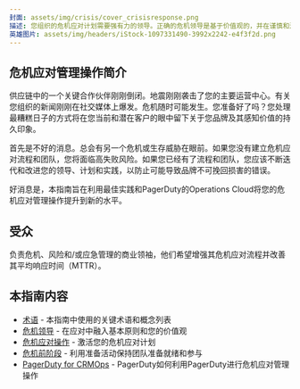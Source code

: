 ```yaml
---
封面: assets/img/crisis/cover_crisisresponse.png
描述: 您组织的危机应对计划需要强有力的领导。正确的危机领导是基于价值观的，并在谨慎和深思熟虑地回应问题与有意地基于应对效果获取关注或新业务之间保持平衡。
英雄图片: assets/img/headers/iStock-1097331490-3992x2242-e4f3f2d.png
---
```


## 危机应对管理操作简介

供应链中的一个关键合作伙伴刚刚倒闭。地震刚刚袭击了您的主要运营中心。有关您组织的新闻刚刚在社交媒体上爆发。危机随时可能发生。您准备好了吗？您处理最糟糕日子的方式将在您当前和潜在客户的眼中留下关于您品牌及其感知价值的持久印象。

首先是不好的消息。总会有另一个危机或生存威胁在眼前。如果您没有建立危机应对流程和团队，您将面临高失败风险。如果您已经有了流程和团队，您应该不断迭代和改进您的领导、计划和实践，以防止可能导致品牌不可挽回损害的错误。

好消息是，本指南旨在利用最佳实践和PagerDuty的Operations Cloud将您的危机应对管理操作提升到新的水平。

## 受众
负责危机、风险和/或应急管理的商业领袖，他们希望增强其危机应对流程并改善其平均响应时间（MTTR）。

## 本指南内容
- [术语](terms.md) - 本指南中使用的关键术语和概念列表
- [危机领导](leadership.md) - 在应对中融入基本原则和您的价值观
- [危机应对操作](operations.md) - 激活您的危机应对计划
- [危机前阶段](prework.md) - 利用准备活动保持团队准备就绪和参与
- [PagerDuty for CRMOps](pagerduty.md) - PagerDuty如何利用PagerDuty进行危机应对管理操作

